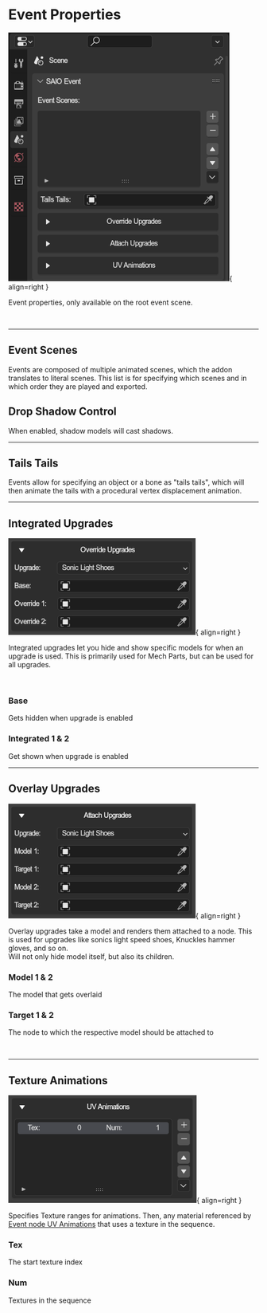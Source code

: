 # Event Properties
![](../../img/ui_scene_event.png){ align=right }

Event properties, only available on the root event scene.

<br clear="right"/>

---

## Event Scenes
Events are composed of multiple animated scenes, which the addon translates to literal scenes. This list is for specifying which scenes and in which order they are played and exported.

## Drop Shadow Control
When enabled, shadow models will cast shadows.

---

## Tails Tails
Events allow for specifying an object or a bone as "tails tails", which will then animate the tails with a procedural vertex displacement animation.

---

## Integrated Upgrades
![](../../img/ui_scene_event_override_upgrades.png){ align=right }

Integrated upgrades let you hide and show specific models for when an upgrade is used. This is primarily used for Mech Parts, but can be used for all upgrades.

<br clear="right"/>

### Base
Gets hidden when upgrade is enabled

### Integrated 1 & 2
Get shown when upgrade is enabled

---

## Overlay Upgrades
![](../../img/ui_scene_event_attach_upgrades.png){ align=right }

Overlay upgrades take a model and renders them attached to a node. This is used for upgrades like sonics light speed shoes, Knuckles hammer gloves, and so on.
<br/> Will not only hide model itself, but also its children.

### Model 1 & 2
The model that gets overlaid

### Target 1 & 2
The node to which the respective model should be attached to

<br clear="right"/>

---

## Texture Animations
![](../../img/ui_scene_event_uv_animations.png){ align=right }

Specifies Texture ranges for animations. Then, any material referenced by [Event node UV Animations](../object/event_node_uv_animations.md) that uses a texture in the sequence.

### Tex
The start texture index

### Num
Textures in the sequence